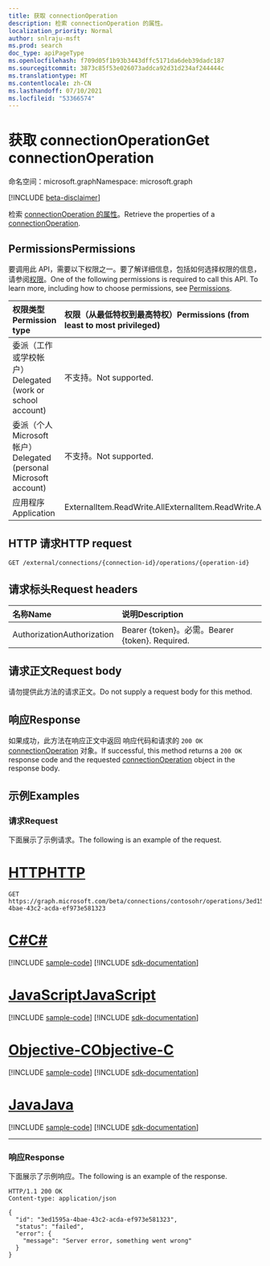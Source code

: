```yaml
---
title: 获取 connectionOperation
description: 检索 connectionOperation 的属性。
localization_priority: Normal
author: snlraju-msft
ms.prod: search
doc_type: apiPageType
ms.openlocfilehash: f709d05f1b93b3443dffc5171da6deb39dadc187
ms.sourcegitcommit: 3873c85f53e026073addca92d31d234af244444c
ms.translationtype: MT
ms.contentlocale: zh-CN
ms.lasthandoff: 07/10/2021
ms.locfileid: "53366574"
---
```

# <a name="get-connectionoperation"></a><span data-ttu-id="e2c25-103">获取 connectionOperation</span><span class="sxs-lookup"><span data-stu-id="e2c25-103">Get connectionOperation</span></span>

<span data-ttu-id="e2c25-104">命名空间：microsoft.graph</span><span class="sxs-lookup"><span data-stu-id="e2c25-104">Namespace: microsoft.graph</span></span>

[!INCLUDE [beta-disclaimer](../../includes/beta-disclaimer.md)]

<span data-ttu-id="e2c25-105">检索 [connectionOperation 的属性](../resources/connectionoperation.md)。</span><span class="sxs-lookup"><span data-stu-id="e2c25-105">Retrieve the properties of a [connectionOperation](../resources/connectionoperation.md).</span></span>

## <a name="permissions"></a><span data-ttu-id="e2c25-106">Permissions</span><span class="sxs-lookup"><span data-stu-id="e2c25-106">Permissions</span></span>

<span data-ttu-id="e2c25-p101">要调用此 API，需要以下权限之一。要了解详细信息，包括如何选择权限的信息，请参阅[权限](/graph/permissions-reference)。</span><span class="sxs-lookup"><span data-stu-id="e2c25-p101">One of the following permissions is required to call this API. To learn more, including how to choose permissions, see [Permissions](/graph/permissions-reference).</span></span>

| <span data-ttu-id="e2c25-109">权限类型</span><span class="sxs-lookup"><span data-stu-id="e2c25-109">Permission type</span></span>                        | <span data-ttu-id="e2c25-110">权限（从最低特权到最高特权）</span><span class="sxs-lookup"><span data-stu-id="e2c25-110">Permissions (from least to most privileged)</span></span> |
|:---------------------------------------|:--------------------------------------------|
| <span data-ttu-id="e2c25-111">委派（工作或学校帐户）</span><span class="sxs-lookup"><span data-stu-id="e2c25-111">Delegated (work or school account)</span></span>     | <span data-ttu-id="e2c25-112">不支持。</span><span class="sxs-lookup"><span data-stu-id="e2c25-112">Not supported.</span></span> |
| <span data-ttu-id="e2c25-113">委派（个人 Microsoft 帐户）</span><span class="sxs-lookup"><span data-stu-id="e2c25-113">Delegated (personal Microsoft account)</span></span> | <span data-ttu-id="e2c25-114">不支持。</span><span class="sxs-lookup"><span data-stu-id="e2c25-114">Not supported.</span></span> |
| <span data-ttu-id="e2c25-115">应用程序</span><span class="sxs-lookup"><span data-stu-id="e2c25-115">Application</span></span>                            | <span data-ttu-id="e2c25-116">ExternalItem.ReadWrite.All</span><span class="sxs-lookup"><span data-stu-id="e2c25-116">ExternalItem.ReadWrite.All</span></span> |

## <a name="http-request"></a><span data-ttu-id="e2c25-117">HTTP 请求</span><span class="sxs-lookup"><span data-stu-id="e2c25-117">HTTP request</span></span>

<!-- { "blockType": "ignored" } -->

```http
GET /external/connections/{connection-id}/operations/{operation-id}
```

## <a name="request-headers"></a><span data-ttu-id="e2c25-118">请求标头</span><span class="sxs-lookup"><span data-stu-id="e2c25-118">Request headers</span></span>

| <span data-ttu-id="e2c25-119">名称</span><span class="sxs-lookup"><span data-stu-id="e2c25-119">Name</span></span>          | <span data-ttu-id="e2c25-120">说明</span><span class="sxs-lookup"><span data-stu-id="e2c25-120">Description</span></span>               |
|:--------------|:--------------------------|
| <span data-ttu-id="e2c25-121">Authorization</span><span class="sxs-lookup"><span data-stu-id="e2c25-121">Authorization</span></span> | <span data-ttu-id="e2c25-p102">Bearer {token}。必需。</span><span class="sxs-lookup"><span data-stu-id="e2c25-p102">Bearer {token}. Required.</span></span> |

## <a name="request-body"></a><span data-ttu-id="e2c25-124">请求正文</span><span class="sxs-lookup"><span data-stu-id="e2c25-124">Request body</span></span>

<span data-ttu-id="e2c25-125">请勿提供此方法的请求正文。</span><span class="sxs-lookup"><span data-stu-id="e2c25-125">Do not supply a request body for this method.</span></span>

## <a name="response"></a><span data-ttu-id="e2c25-126">响应</span><span class="sxs-lookup"><span data-stu-id="e2c25-126">Response</span></span>

<span data-ttu-id="e2c25-127">如果成功，此方法在响应正文中返回 响应代码和请求的 `200 OK` [connectionOperation](../resources/connectionoperation.md) 对象。</span><span class="sxs-lookup"><span data-stu-id="e2c25-127">If successful, this method returns a `200 OK` response code and the requested [connectionOperation](../resources/connectionoperation.md) object in the response body.</span></span>

## <a name="examples"></a><span data-ttu-id="e2c25-128">示例</span><span class="sxs-lookup"><span data-stu-id="e2c25-128">Examples</span></span>

### <a name="request"></a><span data-ttu-id="e2c25-129">请求</span><span class="sxs-lookup"><span data-stu-id="e2c25-129">Request</span></span>

<span data-ttu-id="e2c25-130">下面展示了示例请求。</span><span class="sxs-lookup"><span data-stu-id="e2c25-130">The following is an example of the request.</span></span>

# <a name="http"></a>[<span data-ttu-id="e2c25-131">HTTP</span><span class="sxs-lookup"><span data-stu-id="e2c25-131">HTTP</span></span>](#tab/http)
<!-- {
  "blockType": "request",
  "name": "get_connectionoperation"
}-->

```msgraph-interactive
GET https://graph.microsoft.com/beta/connections/contosohr/operations/3ed1595a-4bae-43c2-acda-ef973e581323
```
# <a name="c"></a>[<span data-ttu-id="e2c25-132">C#</span><span class="sxs-lookup"><span data-stu-id="e2c25-132">C#</span></span>](#tab/csharp)
[!INCLUDE [sample-code](../includes/snippets/csharp/get-connectionoperation-csharp-snippets.md)]
[!INCLUDE [sdk-documentation](../includes/snippets/snippets-sdk-documentation-link.md)]

# <a name="javascript"></a>[<span data-ttu-id="e2c25-133">JavaScript</span><span class="sxs-lookup"><span data-stu-id="e2c25-133">JavaScript</span></span>](#tab/javascript)
[!INCLUDE [sample-code](../includes/snippets/javascript/get-connectionoperation-javascript-snippets.md)]
[!INCLUDE [sdk-documentation](../includes/snippets/snippets-sdk-documentation-link.md)]

# <a name="objective-c"></a>[<span data-ttu-id="e2c25-134">Objective-C</span><span class="sxs-lookup"><span data-stu-id="e2c25-134">Objective-C</span></span>](#tab/objc)
[!INCLUDE [sample-code](../includes/snippets/objc/get-connectionoperation-objc-snippets.md)]
[!INCLUDE [sdk-documentation](../includes/snippets/snippets-sdk-documentation-link.md)]

# <a name="java"></a>[<span data-ttu-id="e2c25-135">Java</span><span class="sxs-lookup"><span data-stu-id="e2c25-135">Java</span></span>](#tab/java)
[!INCLUDE [sample-code](../includes/snippets/java/get-connectionoperation-java-snippets.md)]
[!INCLUDE [sdk-documentation](../includes/snippets/snippets-sdk-documentation-link.md)]

---


<!-- markdownlint-disable MD024 -->
### <a name="response"></a><span data-ttu-id="e2c25-136">响应</span><span class="sxs-lookup"><span data-stu-id="e2c25-136">Response</span></span>
<!-- markdownlint-enable MD024 -->

<span data-ttu-id="e2c25-137">下面展示了示例响应。</span><span class="sxs-lookup"><span data-stu-id="e2c25-137">The following is an example of the response.</span></span>

<!-- {
  "blockType": "response",
  "truncated": true,
  "expectError": true,
  "@odata.type": "microsoft.graph.connectionOperation"
} -->

```http
HTTP/1.1 200 OK
Content-type: application/json

{
  "id": "3ed1595a-4bae-43c2-acda-ef973e581323",
  "status": "failed",
  "error": {
    "message": "Server error, something went wrong"
  }
}
```

<!-- uuid: 16cd6b66-4b1a-43a1-adaf-3a886856ed98
2019-02-04 14:57:30 UTC -->
<!-- {
  "type": "#page.annotation",
  "description": "Get connectionOperation",
  "keywords": "",
  "section": "documentation",
  "tocPath": ""
}-->


